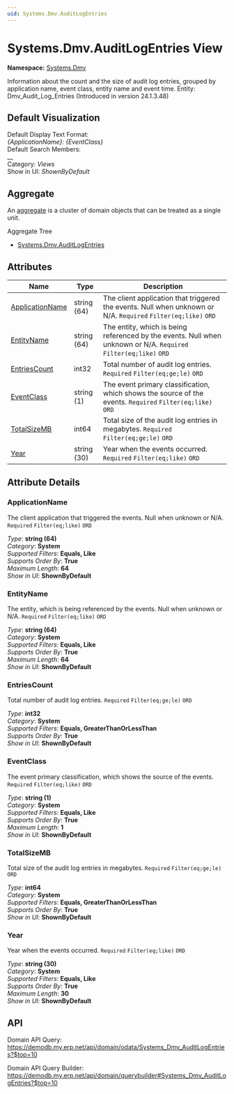 ```yaml
---
uid: Systems.Dmv.AuditLogEntries
---
```

# Systems.Dmv.AuditLogEntries View

**Namespace:** [Systems.Dmv](Systems.Dmv.md)  

Information about the count and the size of audit log entries, grouped by application name, event class, entity name and event time. Entity: Dmv_Audit_Log_Entries (Introduced in version 24.1.3.48)

## Default Visualization
Default Display Text Format:  
_{ApplicationName}: {EventClass}_  
Default Search Members:  
__  
Category:  _Views_  
Show in UI:  _ShownByDefault_  

## Aggregate
An [aggregate](https://docs.erp.net/tech/advanced/concepts/aggregates.html) is a cluster of domain objects that can be treated as a single unit.  

Aggregate Tree  
* [Systems.Dmv.AuditLogEntries](Systems.Dmv.AuditLogEntries.md)  

## Attributes

| Name | Type | Description |
| ---- | ---- | --- |
| [ApplicationName](Systems.Dmv.AuditLogEntries.md#applicationname) | string (64) | The client application that triggered the events. Null when unknown or N/A. `Required` `Filter(eq;like)` `ORD` 
| [EntityName](Systems.Dmv.AuditLogEntries.md#entityname) | string (64) | The entity, which is being referenced by the events. Null when unknown or N/A. `Required` `Filter(eq;like)` `ORD` 
| [EntriesCount](Systems.Dmv.AuditLogEntries.md#entriescount) | int32 | Total number of audit log entries. `Required` `Filter(eq;ge;le)` `ORD` 
| [EventClass](Systems.Dmv.AuditLogEntries.md#eventclass) | string (1) | The event primary classification, which shows the source of the events. `Required` `Filter(eq;like)` `ORD` 
| [TotalSizeMB](Systems.Dmv.AuditLogEntries.md#totalsizemb) | int64 | Total size of the audit log entries in megabytes. `Required` `Filter(eq;ge;le)` `ORD` 
| [Year](Systems.Dmv.AuditLogEntries.md#year) | string (30) | Year when the events occurred. `Required` `Filter(eq;like)` `ORD` 


## Attribute Details

### ApplicationName

The client application that triggered the events. Null when unknown or N/A. `Required` `Filter(eq;like)` `ORD`

_Type_: **string (64)**  
_Category_: **System**  
_Supported Filters_: **Equals, Like**  
_Supports Order By_: **True**  
_Maximum Length_: **64**  
_Show in UI_: **ShownByDefault**  

### EntityName

The entity, which is being referenced by the events. Null when unknown or N/A. `Required` `Filter(eq;like)` `ORD`

_Type_: **string (64)**  
_Category_: **System**  
_Supported Filters_: **Equals, Like**  
_Supports Order By_: **True**  
_Maximum Length_: **64**  
_Show in UI_: **ShownByDefault**  

### EntriesCount

Total number of audit log entries. `Required` `Filter(eq;ge;le)` `ORD`

_Type_: **int32**  
_Category_: **System**  
_Supported Filters_: **Equals, GreaterThanOrLessThan**  
_Supports Order By_: **True**  
_Show in UI_: **ShownByDefault**  

### EventClass

The event primary classification, which shows the source of the events. `Required` `Filter(eq;like)` `ORD`

_Type_: **string (1)**  
_Category_: **System**  
_Supported Filters_: **Equals, Like**  
_Supports Order By_: **True**  
_Maximum Length_: **1**  
_Show in UI_: **ShownByDefault**  

### TotalSizeMB

Total size of the audit log entries in megabytes. `Required` `Filter(eq;ge;le)` `ORD`

_Type_: **int64**  
_Category_: **System**  
_Supported Filters_: **Equals, GreaterThanOrLessThan**  
_Supports Order By_: **True**  
_Show in UI_: **ShownByDefault**  

### Year

Year when the events occurred. `Required` `Filter(eq;like)` `ORD`

_Type_: **string (30)**  
_Category_: **System**  
_Supported Filters_: **Equals, Like**  
_Supports Order By_: **True**  
_Maximum Length_: **30**  
_Show in UI_: **ShownByDefault**  


## API

Domain API Query:
<https://demodb.my.erp.net/api/domain/odata/Systems_Dmv_AuditLogEntries?$top=10>

Domain API Query Builder:
<https://demodb.my.erp.net/api/domain/querybuilder#Systems_Dmv_AuditLogEntries?$top=10>

